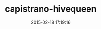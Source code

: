 ---
layout: post
title:  "capistrano-hivequeen"
repo:   "kickstarter/capistrano-hivequeen"
date:   2015-02-18 17:19:16
gemurl: http://github.com/kickstarter/capistrano-hivequeen
---